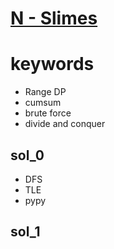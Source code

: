 # [N - Slimes](https://atcoder.jp/contests/dp/tasks/dp_n)



# keywords
- Range DP
- cumsum
- brute force
- divide and conquer


## sol_0
- DFS 
- TLE
- pypy


## sol_1
